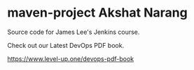 # maven-project Akshat Narang
Source code for James Lee's Jenkins course.

Check out our Latest DevOps PDF book.

https://www.level-up.one/devops-pdf-book
